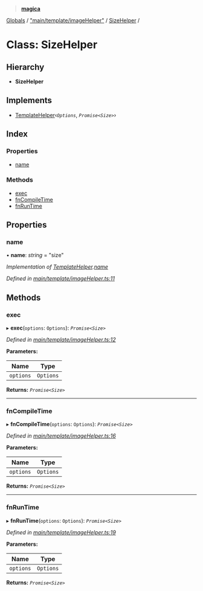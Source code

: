 > **[magica](../README.md)**

[Globals](../README.md) / ["main/template/imageHelper"](../modules/_main_template_imagehelper_.md) / [SizeHelper](_main_template_imagehelper_.sizehelper.md) /

# Class: SizeHelper

## Hierarchy

* **SizeHelper**

## Implements

* [TemplateHelper](../interfaces/_main_template_template_.templatehelper.md)‹*`Options`*, *`Promise<Size>`*›

## Index

### Properties

* [name](_main_template_imagehelper_.sizehelper.md#name)

### Methods

* [exec](_main_template_imagehelper_.sizehelper.md#exec)
* [fnCompileTime](_main_template_imagehelper_.sizehelper.md#fncompiletime)
* [fnRunTime](_main_template_imagehelper_.sizehelper.md#fnruntime)

## Properties

###  name

• **name**: *string* = "size"

*Implementation of [TemplateHelper](../interfaces/_main_template_template_.templatehelper.md).[name](../interfaces/_main_template_template_.templatehelper.md#name)*

*Defined in [main/template/imageHelper.ts:11](https://github.com/cancerberoSgx/magica/blob/80b354c/src/main/template/imageHelper.ts#L11)*

## Methods

###  exec

▸ **exec**(`options`: `Options`): *`Promise<Size>`*

*Defined in [main/template/imageHelper.ts:12](https://github.com/cancerberoSgx/magica/blob/80b354c/src/main/template/imageHelper.ts#L12)*

**Parameters:**

Name | Type |
------ | ------ |
`options` | `Options` |

**Returns:** *`Promise<Size>`*

___

###  fnCompileTime

▸ **fnCompileTime**(`options`: `Options`): *`Promise<Size>`*

*Defined in [main/template/imageHelper.ts:16](https://github.com/cancerberoSgx/magica/blob/80b354c/src/main/template/imageHelper.ts#L16)*

**Parameters:**

Name | Type |
------ | ------ |
`options` | `Options` |

**Returns:** *`Promise<Size>`*

___

###  fnRunTime

▸ **fnRunTime**(`options`: `Options`): *`Promise<Size>`*

*Defined in [main/template/imageHelper.ts:19](https://github.com/cancerberoSgx/magica/blob/80b354c/src/main/template/imageHelper.ts#L19)*

**Parameters:**

Name | Type |
------ | ------ |
`options` | `Options` |

**Returns:** *`Promise<Size>`*